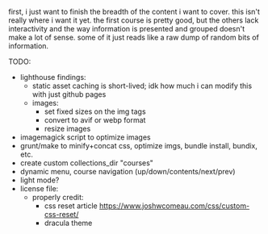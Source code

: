 first, i just want to finish the breadth of the content i want to cover.
this isn't really where i want it yet.
the first course is pretty good, but the others lack interactivity and the way information is presented and grouped doesn't make a lot of sense. some of it just reads like a raw dump of random bits of information.

TODO:

- lighthouse findings:
  * static asset caching is short-lived; idk how much i can modify this with just github pages
  * images:
    + set fixed sizes on the img tags
    + convert to avif or webp format
    + resize images
- imagemagick script to optimize images
- grunt/make to minify+concat css, optimize imgs, bundle install, bundix, etc.
- create custom collections_dir "courses"
- dynamic menu, course navigation (up/down/contents/next/prev)
- light mode?
- license file:
  * properly credit:
    + css reset article https://www.joshwcomeau.com/css/custom-css-reset/
    + dracula theme
